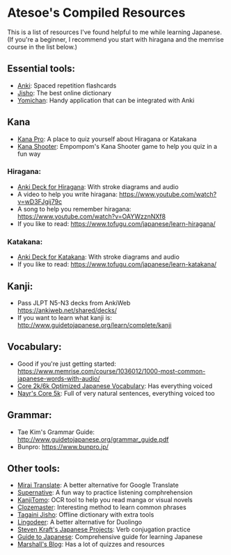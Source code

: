 # Atesoe's Compiled Resources
This is a list of resources I've found helpful to me while learning Japanese. (If you're a beginner, I recommend you start with hiragana and the memrise course in the list below.)


## Essential tools:
* [Anki](https://apps.ankiweb.net): Spaced repetition flashcards
* [Jisho](https://jisho.org): The best online dictionary
* [Yomichan](https://foosoft.net/projects/yomichan): Handy application that can be integrated with Anki

## Kana
* [Kana Pro](https://kana.pro): A place to quiz yourself about Hiragana or Katakana
* [Kana Shooter](https://emp500.github.io/kanashooter): Empompom's Kana Shooter game to help you quiz in a fun way


### Hiragana:
* [Anki Deck for Hiragana](https://ankiweb.net/shared/info/722065315): With stroke diagrams and audio
* A video to help you write hiragana: <https://www.youtube.com/watch?v=wD3FJgij79c>
* A song to help you remember hiragana: <https://www.youtube.com/watch?v=OAYWzznNXf8>
* If you like to read: <https://www.tofugu.com/japanese/learn-hiragana/>


### Katakana:
* [Anki Deck for Katakana](https://ankiweb.net/shared/info/1678048485): With stroke diagrams and audio
* If you like to read: <https://www.tofugu.com/japanese/learn-katakana/>


## Kanji:
* Pass JLPT N5-N3 decks from AnkiWeb <https://ankiweb.net/shared/decks/>
* If you want to learn what kanji is: <http://www.guidetojapanese.org/learn/complete/kanji>


## Vocabulary:
* Good if you're just getting started: <https://www.memrise.com/course/1036012/1000-most-common-japanese-words-with-audio/>
* [Core 2k/6k Optimized Japanese Vocabulary](https://mega.nz/#!QIQywAAZ!g6wRM6KvDVmLxq7X5xLrvaw7HZGyYULUkT_YDtQdgfU): Has everything voiced
* [Nayr's Core 5k](https://mega.nz/#!dgZSwYzD!1ntDq0I_P-5s8sqnwyolXohH6HRvdUnde2jiQuBEL7U): Full of very natural sentences, everything voiced too


## Grammar:
* Tae Kim's Grammar Guide: <http://www.guidetojapanese.org/grammar_guide.pdf>
* Bunpro: <https://www.bunpro.jp/>


## Other tools:
* [Mirai Translate](https://miraitranslate.com/trial/): A better alternative for Google Translate
* [Supernative](https://supernative.tv/ja): A fun way to practice listening comphrehension
* [KanjiTomo](https://www.kanjitomo.net): OCR tool to help you read manga or visual novels
* [Clozemaster](https://www.clozemaster.com): Interesting method to learn common phrases
* [Tagaini Jisho](https://www.tagaini.net): Offline dictionary with extra tools
* [Lingodeer](https://www.lingodeer.com): A better alternative for Duolingo
* [Steven Kraft's Japanese Projects](https://steven-kraft.com/projects/japanese): Verb conjugation practice
* [Guide to Japanese](http://www.guidetojapanese.org/learn/complete): Comprehensive guide for learning Japanese
* [Marshall's Blog](https://marshallyin.com/): Has a lot of quizzes and resources
